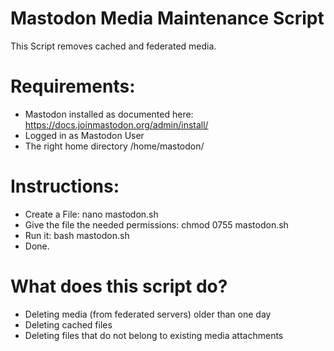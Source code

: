 # Mastodon Media Maintenance Script
This Script removes cached and federated media.

# Requirements:
- Mastodon installed as documented here: https://docs.joinmastodon.org/admin/install/
- Logged in as Mastodon User
- The right home directory /home/mastodon/

# Instructions:
- Create a File: nano mastodon.sh
- Give the file the needed permissions: chmod 0755 mastodon.sh
- Run it: bash mastodon.sh
- Done.


# What does this script do?

- Deleting media (from federated servers) older than one day
- Deleting cached files
- Deleting files that do not belong to existing media attachments
